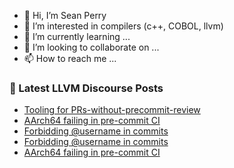 - 👋 Hi, I’m Sean Perry
- 👀 I’m interested in compilers (c++, COBOL, llvm)
- 🌱 I’m currently learning ...
- 💞️ I’m looking to collaborate on ...
- 📫 How to reach me ...

<!---
s66perry/s66perry is a ✨ special ✨ repository because its `README.md` (this file) appears on your GitHub profile.
You can click the Preview link to take a look at your changes.
--->
### 📕 Latest LLVM Discourse Posts

<!-- DISCOURSE-LLVM:START -->
- [Tooling for PRs-without-precommit-review](https://discourse.llvm.org/t/tooling-for-prs-without-precommit-review/88489#post_10)
- [AArch64 failing in pre-commit CI](https://discourse.llvm.org/t/aarch64-failing-in-pre-commit-ci/88646#post_4)
- [Forbidding @username in commits](https://discourse.llvm.org/t/forbidding-username-in-commits/86997#post_16)
- [Forbidding @username in commits](https://discourse.llvm.org/t/forbidding-username-in-commits/86997#post_15)
- [AArch64 failing in pre-commit CI](https://discourse.llvm.org/t/aarch64-failing-in-pre-commit-ci/88646#post_3)
<!-- DISCOURSE-LLVM:END -->
